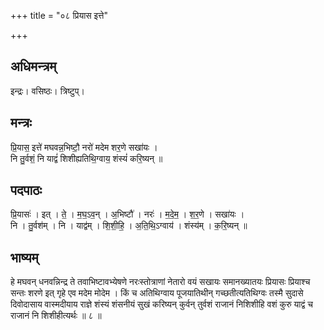 +++
title = "०८ प्रियास इत्ते"

+++
## अधिमन्त्रम्
इन्द्रः। वसिष्ठः। त्रिष्टुप्।

## मन्त्रः
प्रि॒यास॒ इत्ते॑ मघवन्न॒भिष्टौ॒ नरो॑ मदेम शर॒णे सखा॑यः ।  
नि तु॒र्वशं॒ नि याद्वं॑ शिशीह्यतिथि॒ग्वाय॒ शंस्यं॑ करि॒ष्यन् ॥

## पदपाठः
प्रि॒यासः॑ । इत् । ते॒ । म॒घ॒ऽव॒न् । अ॒भिष्टौ॑ । नरः॑ । म॒दे॒म॒ । श॒र॒णे । सखा॑यः ।  
नि । तु॒र्वश॑म् । नि । याद्व॑म् । शि॒शी॒हि॒ । अ॒ति॒थि॒ऽग्वाय॑ । शंस्य॑म् । क॒रि॒ष्यन् ॥

## भाष्यम्
हे मघवन् धनवन्निन्द्र ते तवाभिष्टावभ्येषणे नरःस्तोत्राणां नेतारो वयं सखायः समानख्यातयः प्रियासः प्रियाश्च सन्तः शरणे इत् गृहे एव मदेम मोदेम । किं च अतिथिग्वाय पूजयातिथीन् गच्छतीत्यतिथिग्वः तस्मै सुदासे दिवोदासाय वास्मदीयाय राज्ञे शंस्यं शंसनीयं सुखं करिष्यन् कुर्वन् तुर्वशं राजानं निशिशीहि वशं कुरु याद्वं च राजानं नि शिशीहीत्यर्थः ॥ ८ ॥